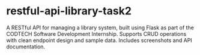 # restful-api-library-task2
A RESTful API for managing a library system, built using Flask as part of the CODTECH Software Development Internship. Supports CRUD operations with clean endpoint design and sample data. Includes screenshots and API documentation.
